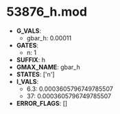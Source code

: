# 53876_h.mod

- **G_VALS**:
  - gbar_h: 0.00011
- **GATES**:
  - n: 1
- **SUFFIX**: h
- **GMAX_NAME**: gbar_h
- **STATES**: ['n']
- **I_VALS**:
  - 6.3: 0.0003605796749785507
  - 37: 0.0003605796749785507
- **ERROR_FLAGS**: []
